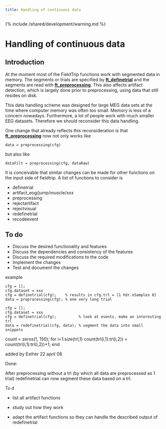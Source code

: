 ```yaml
---
title: Handling of continuous data
---
```


{% include /shared/development/warning.md %}

# Handling of continuous data

## Introduction

At the moment most of the FieldTrip functions work with segmented data in memory. The segments or trials are specified by **[ft_definetrial](/reference/ft_definetrial)** and the segments are read with **[ft_preprocessing](/reference/ft_preprocessing)**. This also affects artifact detection, which is largely done prior to preprocessing, using data that still resides on disk.

This data handling scheme was designed for large MEG data sets at the time where computer memory was often too small. Memory is less of a concern nowadays. Furthermore, a lot of people work with much smaller EEG datasets. Therefore we should reconsider this data handling.

One change that already reflects this reconsideration is that **[ft_preprocessing](/reference/ft_preprocessing)** now not only works like

    data = preprocessing(cfg)

but also like

    dataFilt = preprocessing(cfg, dataRaw)

It is conceivable that similar changes can be made for other functions on the input side of fieldtrip. A list of functions to consider is

- definetrial
- artifact_eog/jump/muscle/xxx
- preprocessing
- rejectartifact
- rejectvisual
- redefinetrial
- recodeevent

## To do

- Discuss the desired functionality and features
- Discuss the dependencies and consistency of the features
- Discuss the required modifications to the code
- Implement the changes
- Test and document the changes

example

    cfg = [];
    cfg.dataset = xxx
    cfg = definetrial(cfg);    % results in cfg.trl = [1 hdr.nSamples 0]
    data = preprocessing(cfg); % one very long trial

    cfg = [];
    cfg.dataset = xxx
    cfg = definetrial(cfg);          % look at events, make an interesting trl
    data = redefinetrial(cfg, data); % segment the data into small snippets

count = zeros(1, 150);
for i=1:size(trl,1)
count(trl(i,1):trl(i,2)) = count(trl(i,1):trl(i,2))+1;
end

added by Esther 22 april 08

Done:

After preprocessing without a trl (by which all data are preprocessed as 1 trial) redefinetrial can now segment these data based on a trl.

To d

- list all artifact functions

- study out how they work

- adapt the artifact functions so they can handle the described output of redefinetrial

